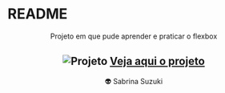 # README

<p align="center">Projeto em que pude aprender e praticar o flexbox</p>
<h2 align="center">
  <img src="gif.gif" alt="Projeto">
  <a href="https://clipboardsabrina.netlify.app/">Veja aqui o projeto</a>
</h2>
<p align="center">👽 Sabrina Suzuki</p>
